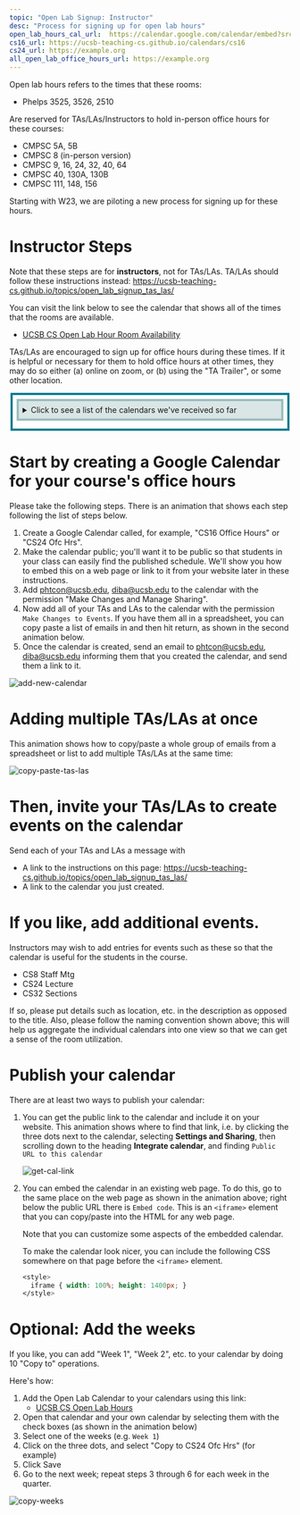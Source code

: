 ```yaml
---
topic: "Open Lab Signup: Instructor"
desc: "Process for signing up for open lab hours"
open_lab_hours_cal_url:  https://calendar.google.com/calendar/embed?src=c_63b5996e60394b6a3b1710ad1332901ffe44a7ee8f577acee5f98eb956dfb5cb%40group.calendar.google.com&ctz=America%2FLos_Angeles
cs16_url: https://ucsb-teaching-cs.github.io/calendars/cs16
cs24_url: https://example.org
all_open_lab_office_hours_url: https://example.org
---
```


<style>
 summary { 
     border: 4px solid #9CBEBE;
     padding: 0.5em;
     background-color:  #DAE6E6;
     margin-bottom: 0.5em;
 }

 summary p {
  margin: 0px;
  padding 0px;
  display: inline-block;
 }
    
 details { 
    margin-top: 0.5em;
    margin-bottom: 0.5em;
    margin-left: auto;
    margin-right: auto;
    width: 95%;
    border: 4px solid #047C91;
    padding: 0.5em;
 }
</style>



Open lab hours refers to the times that these rooms:

* Phelps 3525, 3526, 2510

Are reserved for TAs/LAs/Instructors to hold in-person office hours for these courses:

* CMPSC 5A, 5B
* CMPSC 8 (in-person version)
* CMPSC 9, 16, 24, 32, 40, 64
* CMPSC 40, 130A, 130B
* CMPSC 111, 148, 156

Starting with W23, we are piloting a new process for signing up for these hours.

# Instructor Steps

Note that these steps are for **instructors**, not for TAs/LAs.  TA/LAs should follow these instructions instead:  <https://ucsb-teaching-cs.github.io/topics/open_lab_signup_tas_las/>

You can visit the link below to see the calendar that shows all of the times that the rooms are available.

* [UCSB CS Open Lab Hour Room Availability]({{page.open_lab_hours_cal_url}})
   
TAs/LAs are encouraged to sign up for office hours during these times.  If it is helpful or necessary for them to hold office hours at other times,
they may do so either (a) online on zoom, or (b) using the "TA Trailer", or some other location.

<details markdown="1">

<summary>Click to see a list of the calendars we've received so far</summary>
   
| Course | Office Hours |
|--------|--------------|
| CS16   | [CS 16 Office Hours](/calendars/cs16) |
| CS24   | [CS 24 Office Hours](/calendars/cs24) |

Plus these two special calendars:
 
* [UCSB CS Open Lab Hour Room Availability]({{page.open_lab_hours_cal_url}})
* [All Open Lab Office Hours]({{/calendars/all}})
   
</details>

# Start by creating a Google Calendar for your course's office hours

Please take the following steps.  There is an animation that shows each step following the list of steps below.

1. Create a Google Calendar called, for example, "CS16 Office Hours" or "CS24 Ofc Hrs".  
2. Make the calendar public; you'll want it to be public so that students in your class can easily find the published schedule.  We'll show
   you how to embed this on a web page or link to it from your website later in these instructions.
3. Add phtcon@ucsb.edu, diba@ucsb.edu to the calendar with the permission "Make Changes and Manage Sharing".
4. Now add all of your TAs and LAs to the calendar with the permission `Make Changes to Events`.  If you have them all in a spreadsheet, you can copy paste a list of emails in and then hit return, as shown in the second animation below.
5. Once the calendar is created, send an email to phtcon@ucsb.edu, diba@ucsb.edu informing them that you created the calendar, and send them a link to it.

![add-new-calendar](https://user-images.githubusercontent.com/1119017/211234283-17a2ff6f-f34e-438b-a039-86732f118710.gif)

# Adding multiple TAs/LAs at once

This animation shows how to copy/paste a whole group of emails from a spreadsheet or list to add multiple TAs/LAs at the same time:

![copy-paste-tas-las](https://user-images.githubusercontent.com/1119017/211238046-7719d997-6994-4a8a-843d-eb0752c53709.gif)


# Then, invite your TAs/LAs to create events on the calendar

Send each of your TAs and LAs a message with 
* A link to the instructions on this page: <https://ucsb-teaching-cs.github.io/topics/open_lab_signup_tas_las/>
* A link to the calendar you just created.

# If you like, add additional events.

Instructors may wish to add entries for events such as these so that the calendar is useful for the students in the course.

   * CS8 Staff Mtg
   * CS24 Lecture
   * CS32 Sections

If so, please put details such as location, etc. in the description as opposed to the title.  Also, please follow the naming convention
shown above; this will help us aggregate the individual calendars into one view so that we can get a sense of the room utilization.

# Publish your calendar 

There are at least two ways to publish your calendar:

1. You can get the public link to the calendar and include it on your website.  This animation shows where to find that link, i.e. by clicking
   the three dots next to the calendar, selecting **Settings and Sharing**, then scrolling down to the heading **Integrate calendar**, and
   finding `Public URL to this calendar`

   ![get-cal-link](https://user-images.githubusercontent.com/1119017/211234693-1d03eff0-a93d-4019-96db-a4f04cce2f82.gif)

2. You can embed the calendar in an existing web page.  To do this, go to the same place on the web page as shown in the animation above; 
   right below the public URL there is `Embed code`.  This is an `<iframe>` element that you can copy/paste into the HTML for any web page.
   
   Note that you can customize some aspects of the embedded calendar.
   
   To make the calendar look nicer, you can include the following CSS somewhere on that page before the `<iframe>` element.
   
   ```css
   <style>
     iframe { width: 100%; height: 1400px; }
   </style>
   ```

# Optional: Add the weeks

If you like, you can add "Week 1", "Week 2", etc. to your calendar by doing 10 "Copy to" operations.  

Here's how:

1. Add the Open Lab Calendar to your calendars using this link: 
   * [UCSB CS Open Lab Hours]({{page.open_lab_hours_cal_url}})
2. Open that calendar and your own calendar by selecting them with the check boxes (as shown in the animation below)
3. Select one of the weeks (e.g. `Week 1`)
4. Click on the three dots, and select "Copy to CS24 Ofc Hrs" (for example)
5. Click Save
6. Go to the next week; repeat steps 3 through 6 for each week in the quarter.

![copy-weeks](https://user-images.githubusercontent.com/1119017/211236604-11779761-7cb8-42e3-8203-25e096b1f5fa.gif)
